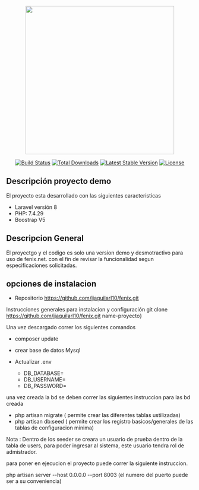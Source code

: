 <p align="center"><a href="https://laravel.com" target="_blank"><img src="https://raw.githubusercontent.com/laravel/art/master/logo-lockup/5%20SVG/2%20CMYK/1%20Full%20Color/laravel-logolockup-cmyk-red.svg" width="400"></a></p>

<p align="center">
<a href="https://travis-ci.org/laravel/framework"><img src="https://travis-ci.org/laravel/framework.svg" alt="Build Status"></a>
<a href="https://packagist.org/packages/laravel/framework"><img src="https://poser.pugx.org/laravel/framework/d/total.svg" alt="Total Downloads"></a>
<a href="https://packagist.org/packages/laravel/framework"><img src="https://poser.pugx.org/laravel/framework/v/stable.svg" alt="Latest Stable Version"></a>
<a href="https://packagist.org/packages/laravel/framework"><img src="https://poser.pugx.org/laravel/framework/license.svg" alt="License"></a>
</p>

## Descripción proyecto demo

El proyecto esta desarrollado con las siguientes caracteristicas
- Laravel versión 8
- PHP: 7.4.29
- Boostrap V5

## Descripcion  General

El proyectgo y el codigo es solo una version demo y desmotractivo para uso de fenix.net. con el fin de revisar la funcionalidad segun especificaciones solicitadas.

## opciones de instalacion 

- Repositorio  https://github.com/jjaguilarl10/fenix.git

Instrucciones generales para instalacion y configuración 
git clone https://github.com/jjaguilarl10/fenix.git name-proyecto}

Una vez descargado correr los siguientes comandos

- composer update 

- crear base de datos Mysql 
- Actualizar .env 
    - DB_DATABASE= <nombre BD creada>
    - DB_USERNAME= <usuario BD creada>
    - DB_PASSWORD= <password BD creada>

una vez creada la bd se deben correr las siguientes instruccion para las bd creada

- php artisan migrate ( permite crear las diferentes tablas ustilizadas)
- php artisan db:seed ( permite crear los registro basicos/generales de las tablas de configuracion minima)

Nota : Dentro de los seeder se creara un usuario de prueba dentro de la tabla de users, para poder ingresar al sistema, este usuario tendra rol de admistrador.

para poner en ejecucion el proyecto puede correr la siguiente instruccion.

php artisan server --host 0.0.0.0 --port 8003 (el numero del puerto puede ser a su conveniencia)


